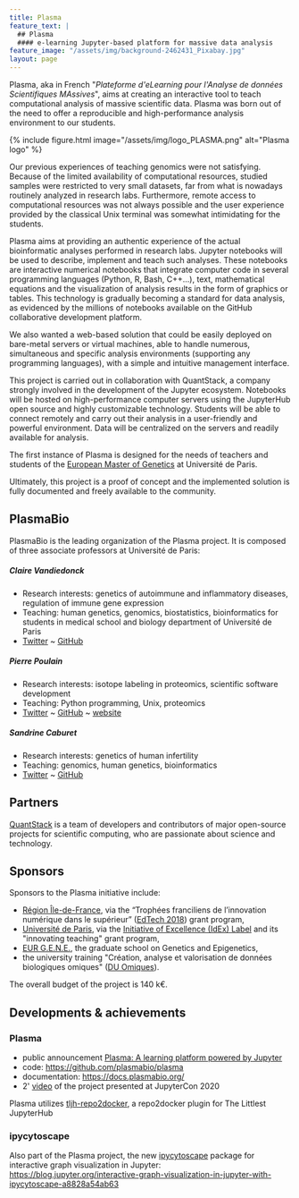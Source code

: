 ```yaml
---
title: Plasma
feature_text: |
  ## Plasma
  #### e-learning Jupyter-based platform for massive data analysis
feature_image: "/assets/img/background-2462431_Pixabay.jpg"
layout: page
---
```


Plasma, aka in French "*Plateforme d'eLearning pour l'Analyse de données Scientifiques MAssives*", aims at creating an interactive tool to teach computational analysis of massive scientific data. Plasma was born out of the need to offer a reproducible and high-performance analysis environment to our students.

{% include figure.html image="/assets/img/logo_PLASMA.png" alt="Plasma logo" %}

Our previous experiences of teaching genomics were not satisfying. Because of the limited availability of computational resources, studied samples were restricted to very small datasets, far from what is nowadays routinely analyzed in research labs. Furthermore, remote access to computational resources was not always possible and the user experience provided by the classical Unix terminal was somewhat intimidating for the students.

Plasma aims at providing an authentic experience of the actual bioinformatic analyses performed in research labs. Jupyter notebooks will be used to describe, implement and teach such analyses. These notebooks are interactive numerical notebooks that integrate computer code in several programming languages (Python, R, Bash, C++...), text, mathematical equations and the visualization of analysis results in the form of graphics or tables. This technology is gradually becoming a standard for data analysis, as evidenced by the millions of notebooks available on the GitHub collaborative development platform.

We also wanted a web-based solution that could be easily deployed on bare-metal servers or virtual machines, able to handle numerous, simultaneous and specific analysis environments (supporting any programming languages), with a simple and intuitive management interface.

This project is carried out in collaboration with QuantStack, a company strongly involved in the development of the Jupyter ecosystem. Notebooks will be hosted on high-performance computer servers using the JupyterHub open source and highly customizable technology. Students will be able to connect remotely and carry out their analysis in a user-friendly and powerful environment. Data will be centralized on the servers and readily available for analysis.

The first instance of Plasma is designed for the needs of teachers and students of the [European Master of Genetics](http://www.magisteregenet.univ-paris-diderot.fr/) at Université de Paris.

Ultimately, this project is a proof of concept and the implemented solution is fully documented and freely available to the community.


## PlasmaBio

PlasmaBio is the leading organization of the Plasma project. It is composed of three associate professors at Université de Paris:


##### Claire Vandiedonck

- Research interests: genetics of autoimmune and inflammatory diseases, regulation of immune gene expression
- Teaching: human genetics, genomics, biostatistics, bioinformatics for students in medical school and biology department of Université de Paris
- <a href="https://twitter.com/CVandiedonck">Twitter</a> ~ <a href="https://github.com/CVandiedonck">GitHub</a>


##### Pierre Poulain

- Research interests: isotope labeling in proteomics, scientific software development
- Teaching: Python programming, Unix, proteomics
- <a href="https://twitter.com/pierrepo">Twitter</a> ~ <a href="https://github.com/pierrepo">GitHub</a> ~ <a href="https://cupnet.net">website</a>


##### Sandrine Caburet

- Research interests: genetics of human infertility
- Teaching: genomics, human genetics, bioinformatics
- <a href="https://twitter.com/Scaburet">Twitter</a> ~ <a href="https://github.com/Scaburet">GitHub</a>
  

## Partners

[QuantStack](https://quantstack.net/) is a team of developers and contributors of major open-source projects for scientific computing, who are passionate about science and technology.


## Sponsors

Sponsors to the Plasma initiative include:
- [Région Île-de-France](https://twitter.com/iledefrance), via the “Trophées franciliens de l’innovation numérique dans le supérieur” ([EdTech 2018](https://www.iledefrance.fr/trophees-franciliens-de-linnovation-numerique-dans-le-superieur-les-laureats-2018)) grant program,
- [Université de Paris](https://u-paris.fr/en/), via the [Initiative of Excellence (IdEx) Label](https://u-paris.fr/en/the-initiative-of-excellence-idex-label/) and its "innovating teaching" grant program,
- [EUR G.E.N.E.](https://eur-gene.u-paris.fr/), the graduate school on Genetics and Epigenetics,
- the university training "Création, analyse et valorisation de données biologiques omiques" ([DU Omiques](https://omics-school.net/)).

The overall budget of the project is 140 k€.


## Developments & achievements

### Plasma
- public announcement [Plasma: A learning platform powered by Jupyter](https://blog.jupyter.org/plasma-a-learning-platform-powered-by-jupyter-1b850fcd8624)
- code: <https://github.com/plasmabio/plasma>
- documentation: <https://docs.plasmabio.org/>
- 2' [video](https://www.youtube.com/watch?v=0KIMSPTMzVY) of the project presented at JupyterCon 2020

Plasma utilizes [tljh-repo2docker](https://github.com/plasmabio/tljh-repo2docker), a repo2docker plugin for The Littlest JupyterHub


### ipycytoscape

Also part of the Plasma project, the new [ipycytoscape](https://github.com/QuantStack/ipycytoscape) package for interactive graph visualization in Jupyter: <https://blog.jupyter.org/interactive-graph-visualization-in-jupyter-with-ipycytoscape-a8828a54ab63>




